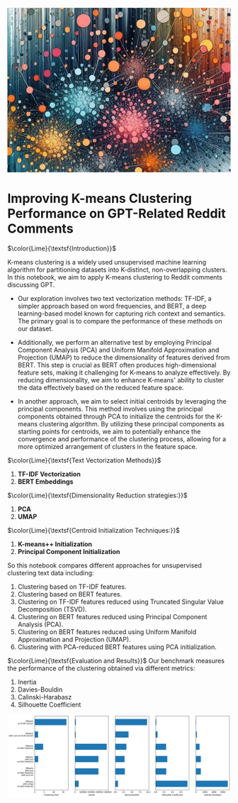 
![Example Image](images/sample.jpg)

# Improving K-means Clustering Performance on GPT-Related Reddit Comments

$\color{Lime}{\textsf{Introduction}}$

K-means clustering is a widely used unsupervised machine learning algorithm for partitioning datasets into K-distinct, non-overlapping clusters. In this notebook, we aim to apply K-means clustering to Reddit comments discussing GPT.

- Our exploration involves two text vectorization methods: TF-IDF, a simpler approach based on word frequencies, and BERT, a deep learning-based model known for capturing rich context and semantics. The primary goal is to compare the performance of these methods on our dataset.

- Additionally, we perform an alternative test by employing Principal Component Analysis (PCA) and Uniform Manifold Approximation and Projection (UMAP) to reduce the dimensionality of features derived from BERT. This step is crucial as BERT often produces high-dimensional feature sets, making it challenging for K-means to analyze effectively. By reducing dimensionality, we aim to enhance K-means' ability to cluster the data effectively based on the reduced feature space.

- In another approach, we aim to select initial centroids by leveraging the principal components. This method involves using the principal components obtained through PCA to initialize the centroids for the K-means clustering algorithm. By utilizing these principal components as starting points for centroids, we aim to potentially enhance the convergence and performance of the clustering process, allowing for a more optimized arrangement of clusters in the feature space.

$\color{Lime}{\textsf{Text Vectorization Methods}}$

1. **TF-IDF Vectorization**
2. **BERT Embeddings**

$\color{Lime}{\textsf{Dimensionality Reduction strategies:}}$
1. **PCA**
2. **UMAP**

$\color{Lime}{\textsf{Centroid Initialization Techniques:}}$
1. **K-means++ Initialization**
2. **Principal Component Initialization**

So this notebook compares different approaches for unsupervised clustering text data including:

1. Clustering based on TF-IDF features.
2. Clustering based on BERT features.
3. Clustering on TF-IDF features reduced using Truncated Singular Value Decomposition (TSVD).
4. Clustering on BERT features reduced using Principal Component Analysis (PCA).
5. Clustering on BERT features reduced using Uniform Manifold Approximation and Projection (UMAP).
6. Clustering with PCA-reduced BERT features using PCA initialization.

$\color{Lime}{\textsf{Evaluation and Results}}$
Our benchmark measures the performance of the clustering obtained via different metrics:
1. Inertia
2. Davies-Bouldin
3. Calinski-Harabasz
4. Silhouette Coefficient

![result Image](images/results.png)
